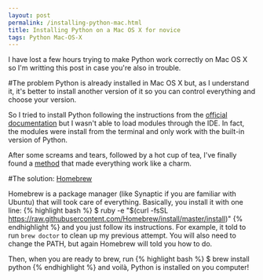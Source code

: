 ```yaml
---
layout: post
permalink: /installing-python-mac.html
title: Installing Python on a Mac OS X for novice
tags: Python Mac-OS-X
---
```


I have lost a few hours trying to make Python work correctly on Mac OS X so I'm writting this post in case you're also in trouble.

#The problem
Python is already installed in Mac OS X but, as I understand it, it's better to install another version of it so you can control everything and choose your version.


So I tried to install Python following the instructions from the [official documentation](https://docs.python.org/2/using/mac.html) but I wasn't able to load modules through the IDE. In fact, the modules were install from the terminal and only work with the built-in version of Python. 


After some screams and tears, followed by a hot cup of tea, I've finally found a [method](http://docs.python-guide.org/en/latest/starting/install/osx/) that made everything work like a charm.


#The solution: [Homebrew](http://brew.sh/)

Homebrew is a package manager (like Synaptic if you are familiar with Ubuntu) that will took care of everything. Basically, you install it with one line:
{% highlight bash %}
$ ruby -e "$(curl -fsSL https://raw.githubusercontent.com/Homebrew/install/master/install)"
{% endhighlight %}
and you just follow its instructions. For example, it told to run `brew doctor` to clean up my previous attempt. You will also need to change the PATH, but again Homebrew will told you how to do.


Then, when you are ready to brew, run
{% highlight bash %}
$ brew install python
{% endhighlight %}
and voilà, Python is installed on you computer!
